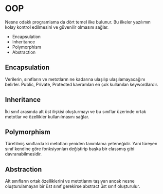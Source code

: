 # OOP
Nesne odaklı programlama da dört temel ilke bulunur. Bu ilkeler yazılımın kolay kontrol edilmesini ve güvenilir olmasını sağlar.

- Encapsulation
- Inheritance
- Polymorphism
- Abstraction


## Encapsulation
Verilerin, sınıfların ve metotların ne kadarına ulaşılıp ulaşılamayacağını belirler. Public, Private, Protected kavramları en çok kullanılan keywordlardır.
## Inheritance
İki sınıf arasında alt üst ilişkisi oluşturmayı ve bu sınıflar üzerinde ortak metotlar ve özellikler kullanılmasını sağlar.
## Polymorphism
Türetilmiş sınıflarda ki metotları yeniden tanımlama yeteneğidir. Yani türeyen sınıf kendine göre fonksiyonları değiştirip başka bir classmış gibi davranabilmesidir. 
## Abstraction
Alt sınıfların ortak özelliklerini ve metotlarını taşıyan ancak nesne oluşturulamayan bir üst sınıf gerekirse abstract üst sınıf oluşturulur.
